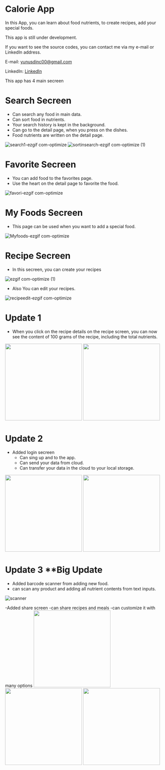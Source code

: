 # Calorie App

In this App, you can learn about food nutrients, to create recipes, add your special foods.

This app is still under development.

If you want to see the source codes, you can contact me via my e-mail or LinkedIn address.

E-mail: yunusdinc00@gmail.com

LinkedIn: [LinkedIn](https://www.linkedin.com/in/yunus-din%C3%A7-567a18179/)

This app has 4 main secreen 

# Search Secreen
 - Can search any food in main data. 
 - Can sort food in nutrients.
 - Your search history is kept in the background.
 - Can go to the detail page, when you press on the dishes.
 - Food nutrients are written on the detail page.

   
![search1-ezgif com-optimize](https://github.com/tarcuss/calorie-app-review/assets/103863429/40a48cb0-f53a-436b-82c2-94b5fd15fc28)
![sortinsearch-ezgif com-optimize (1)](https://github.com/tarcuss/calorie-app-review/assets/103863429/5aef0e36-e38e-4152-b3f9-aca68a50e71d)


# Favorite Secreen 
 - You can add food to the favorites page.
 - Use the heart on the detail page to favorite the food.

![favori-ezgif com-optimize](https://github.com/tarcuss/calorie-app-review/assets/103863429/5aecef24-8e3e-4247-8d79-39fb747dc0a1)


# My Foods Secreen
 - This page can be used when you want to add a special food.

![Myfoods-ezgif com-optimize](https://github.com/tarcuss/calorie-app-review/assets/103863429/b892ef27-fba6-4aa4-89cc-daa40c9c3b64)



# Recipe Secreen
 - In this secreen, you can create your recipes
   
![ezgif com-optimize (1)](https://github.com/tarcuss/calorie-app-review/assets/103863429/b904d0a0-9977-4a32-918a-1a187838a6e7)


 - Also You can edit your recipes.

![recipeedit-ezgif com-optimize](https://github.com/tarcuss/calorie-app-review/assets/103863429/93eaa3a2-bb1e-446d-92a5-21e1a3dde6ed)


# Update 1
 - When you click on the recipe details on the recipe screen, you can now see the content of 100 grams of the recipe, including the total nutrients.

<img src="https://github.com/tarcuss/calorie-app-review/assets/103863429/2ad0e3af-b0c3-4a0d-8aad-b2d0983134fb" width="250">
<img src="https://github.com/tarcuss/calorie-app-review/assets/103863429/20d3e8a2-ec30-457e-a2e8-381a9863d8a4" width="250">


# Update 2 
 - Added login secreen
   - Can sing up and to the app.
   - Can send your data from cloud.
   - Can transfer your data in the cloud to your local storage.
<img src="https://github.com/tarcuss/calorie-app-review/assets/103863429/d423a99e-326c-4dd2-b739-e6b9bf4421f5" width="250">
<img src="https://github.com/tarcuss/calorie-app-review/assets/103863429/2b690f43-caa0-4a53-b56d-63142f929f2c" width="250">


# Update 3 **Big Update
 - Added barcode scanner from adding new food.
  - can scan any product and adding all nutrient contents from text inputs.

![scanner](https://github.com/user-attachments/assets/193ba51b-c375-41f5-b36f-274860503dd6)

-Added share screen
 -can share recipes and meals
 -can customize it with many options
<img src="https://github.com/tarcuss/calorie-app-review/photos/shareScreen" width="250">
<img src="https://github.com/tarcuss/calorie-app-review/photos/confurgeShareScreen" width="250">
<img src="https://github.com/tarcuss/calorie-app-review/photos/colorPicker" width="250">




